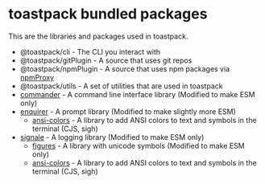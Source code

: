 # toastpack bundled packages
This are the libraries and packages used in toastpack.
- @toastpack/cli - The CLI you interact with
- @toastpack/gitPlugin - A source that uses git repos
- @toastpack/npmPlugin - A source that uses npm packages via [npmProxy](https://github.com/toastpack/npmProxy)
- @toastpack/utils - A set of utilities that are used in toastpack
- [commander](https://npmjs.com/commander) - A command line interface library (Modified to make ESM only)
- [enquirer](https://npmjs.com/enquirer) - A prompt library (Modified to make slightly more ESM)
  - [ansi-colors](https://npmjs.com/ansi-colors) - A library to add ANSI colors to text and symbols in the terminal (CJS, sigh)
- [signale](https://npmjs.com/signale) - A logging library (Modified to make ESM only)
  - [figures](https://npmjs.com/figures) - A library with unicode symbols (Modified to make ESM only)
  - [ansi-colors](https://npmjs.com/ansi-colors) - A library to add ANSI colors to text and symbols in the terminal (CJS, sigh)